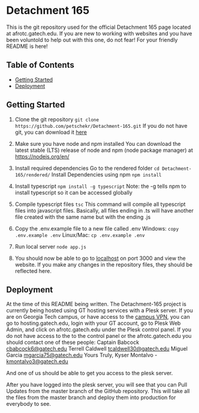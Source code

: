 # Detachment 165
This is the git repository used for the official Detachment 165 page located at afrotc.gatech.edu. If you are new to working with websites and you have been voluntold to help out with this one, do not fear! For your friendly README is here!

## Table of Contents
- [Getting Started](#getting-started)
- [Deployment](#deployment)

## Getting Started
1) Clone the git repository 
`git clone https://github.com/petschekr/Detachment-165.git`
If you do not have git, you can download it [here](https://git-scm.com/downloads)

2) Make sure you have node and npm installed
You can download the latest stable (LTS) release of node and npm (node package manager) at https://nodejs.org/en/

3) Install required dependencies
Go to the rendered folder `cd Detachment-165/rendered/`
Install Dependencies using npm `npm install`

4) Install typescript
`npm install -g typescript`
Note: the -g tells npm to install typescript so it can be accessed globally

5) Compile typescript files
`tsc`
This command will compile all typescript files into javascript files. Basically, all files ending in .ts will have another file created with the same name but with the ending .js

6) Copy the .env.example file to a new file called .env
Windows: `copy .env.example .env`
Linux/Mac: `cp .env.example .env`

7) Run local server
`node app.js`

8) You should now be able to go to [localhost](https://localhost:3000) on port 3000 and view the website. If you make any changes in the repository files, they should be reflected here.

## Deployment
At the time of this README being written. The Detachment-165 project is currently being hosted using GT hosting services with a Plesk server. If you are on Georgia Tech campus, or have access to the [campus VPN](https://faq.oit.gatech.edu/content/how-do-i-get-started-campus-vpn), you can go to hosting.gatech.edu, login with your GT account, go to Plesk Web Admin, and click on afrotc.gatech.edu under the Plesk control panel. If you do not have access to the to the control panel or the afrotc.gatech.edu you should contact one of these people: 
Captain Babcock cbabcock6@gatech.edu
Terrell Caldwell tcaldwell30@gatech.edu
Miguel Garcia mgarcia75@gatech.edu
Yours Truly, Kyser Montalvo - kmontalvo3@gatech.edu

And one of us should be able to get you access to the plesk server. 

After you have logged into the plesk server, you will see that you can Pull Updates from the master branch of the GitHub repository. This will take all the files from the master branch and deploy them into production for everybody to see. 





